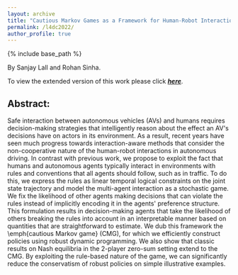 ```yaml
---
layout: archive
title: "Cautious Markov Games as a Framework for Human-Robot Interaction"
permalink: /l4dc2022/
author_profile: true
---
```


{% include base_path %}

By Sanjay Lall and Rohan Sinha.

To view the extended version of this work please click [__*here*__](/files/Sinha_Lall_L4DC2022.pdf).

## Abstract:
Safe interaction between autonomous vehicles (AVs) and humans requires decision-making strategies that intelligently reason about the effect an AV's decisions have on actors in its environment.  As a result, recent years have seen much progress towards interaction-aware methods that consider the non-cooperative nature of the human-robot interactions in autonomous driving. In contrast with previous work, we propose to exploit the fact that humans and autonomous agents typically interact in environments with rules and conventions that all agents should follow, such as in traffic. To do this, we express the rules as linear temporal logical constraints on the joint state trajectory and model the multi-agent interaction as a stochastic game. We fix the likelihood of other agents making decisions that can violate the rules instead of implicitly encoding it in the agents' preference structure. This formulation results in decision-making agents that take the likelihood of others breaking the rules into account in an interpretable manner based on quantities that are straightforward to estimate. We dub this framework the \emph{cautious Markov game} (CMG), for which we efficiently construct policies using robust dynamic programming. We also show that classic results on Nash equilibria in the 2-player zero-sum setting extend to the CMG. By exploiting the rule-based nature of the game, we can significantly reduce the conservatism of robust policies on simple illustrative examples.